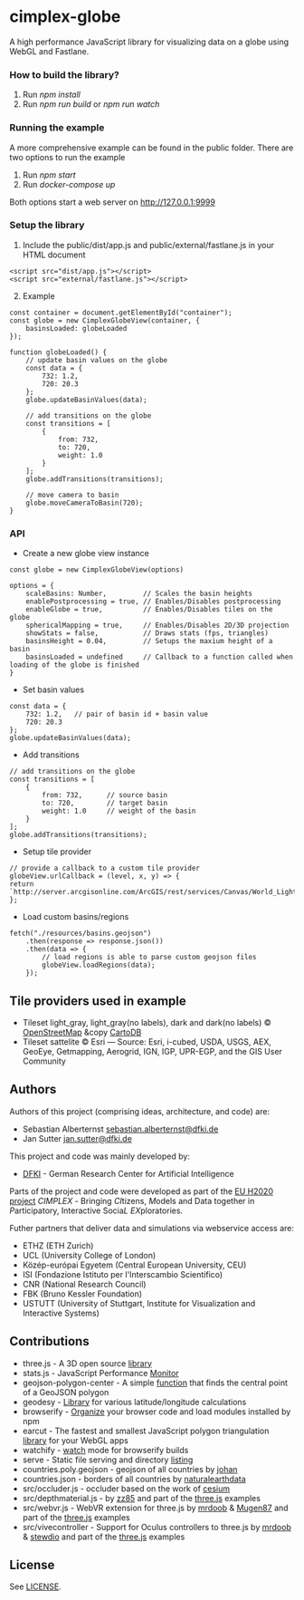 # cimplex-globe #

A high performance JavaScript library for visualizing data on a globe using WebGL and Fastlane.

### How to build the library? ###
1. Run *npm install*
2. Run *npm run build* or *npm run watch*

### Running the example ###
A more comprehensive example can be found in the public folder. There are two options to run the example

1. Run *npm start* 
2. Run *docker-compose up*

Both options start a web server on http://127.0.0.1:9999

### Setup the library ###
1. Include the public/dist/app.js and public/external/fastlane.js in your HTML document
```
<script src="dist/app.js"></script>
<script src="external/fastlane.js"></script>
```
2. Example
```
const container = document.getElementById("container");
const globe = new CimplexGlobeView(container, {
	basinsLoaded: globeLoaded
});

function globeLoaded() {
	// update basin values on the globe
	const data = {
		732: 1.2,
		720: 20.3
	};
	globe.updateBasinValues(data);

	// add transitions on the globe
	const transitions = [
		{
			from: 732,
			to: 720,
			weight: 1.0
		}
	];
	globe.addTransitions(transitions);

	// move camera to basin
	globe.moveCameraToBasin(720);
}
```
### API ###

* Create a new globe view instance

```
const globe = new CimplexGlobeView(options) 

options = {
    scaleBasins: Number,         // Scales the basin heights
    enablePostprocessing = true, // Enables/Disables postprocessing
    enableGlobe = true,          // Enables/Disables tiles on the globe
    sphericalMapping = true,     // Enables/Disables 2D/3D projection
    showStats = false,           // Draws stats (fps, triangles)
    basinsHeight = 0.04,         // Setups the maxium height of a basin
    basinsLoaded = undefined     // Callback to a function called when loading of the globe is finished
}
```

* Set basin values

```
const data = {
	732: 1.2,   // pair of basin id + basin value
	720: 20.3
};
globe.updateBasinValues(data);
```

* Add transitions

```
// add transitions on the globe
const transitions = [
	{
		from: 732,      // source basin
		to: 720,        // target basin
		weight: 1.0     // weight of the basin
	}
];
globe.addTransitions(transitions);
```

* Setup tile provider

```
// provide a callback to a custom tile provider
globeView.urlCallback = (level, x, y) => {
return `http://server.arcgisonline.com/ArcGIS/rest/services/Canvas/World_Light_Gray_Base/MapServer/tile/${level}/${y}/${x}`;
};
```

* Load custom basins/regions

```
fetch("./resources/basins.geojson")
    .then(response => response.json())
    .then(data => {
		// load regions is able to parse custom geojson files
        globeView.loadRegions(data);
    });
```

## Tile providers used in example

* Tileset light_gray, light_gray(no labels), dark and dark(no labels) &copy; [OpenStreetMap](http://www.openstreetmap.org/copyright) &copy [CartoDB](http://cartodb.com/attributions)
* Tileset sattelite &copy; Esri &mdash; Source: Esri, i-cubed, USDA, USGS, AEX, GeoEye, Getmapping, Aerogrid, IGN, 
	IGP, UPR-EGP, and the GIS User Community

## Authors

Authors of this project (comprising ideas, architecture, and code) are:

* Sebastian Alberternst <sebastian.alberternst@dfki.de>
* Jan Sutter <jan.sutter@dfki.de>

This project and code was mainly developed by:

* [DFKI](https://www.dfki.de/web/research/asr/index_html) - German Research Center for Artificial Intelligence

Parts of the project and code were developed as part of the [EU H2020](https://ec.europa.eu/programmes/horizon2020/) [project](https://www.cimplex-project.eu/) *CIMPLEX* - Bringing *CI*tizens, *M*odels and Data together in *P*articipatory, Interactive Socia*L* *EX*ploratories.

Futher partners that deliver data and simulations via webservice access are:

* ETHZ (ETH Zurich)
* UCL (University College of London)
* Közép-európai Egyetem (Central European University, CEU)
* ISI (Fondazione Istituto per l'Interscambio Scientifico)
* CNR (National Research Council)
* FBK (Bruno Kessler Foundation)
* USTUTT (University of Stuttgart, Institute for Visualization and Interactive Systems)

## Contributions

* three.js - A 3D open source [library](https://github.com/mrdoob/three.js/)
* stats.js - JavaScript Performance [Monitor](https://github.com/mrdoob/stats.js/)
* geojson-polygon-center - A simple [function](https://www.npmjs.com/package/geojson-polygon-center) that finds the central point of a GeoJSON polygon 
* geodesy - [Library](https://www.npmjs.com/package/geodesy) for various latitude/longitude calculations
* browserify -  [Organize](https://github.com/browserify/browserify) your browser code and load modules installed by npm
* earcut - The fastest and smallest JavaScript polygon triangulation [library](https://github.com/mapbox/earcut) for your WebGL apps
* watchify - [watch](https://github.com/browserify/watchify) mode for browserify builds
* serve - Static file serving and directory [listing](https://github.com/zeit/serve)
* countries.poly.geojson - geojson of all countries by [johan](https://github.com/johan/world.geo.json/tree/master/countries)
* countries.json - borders of all countries by [naturalearthdata](http://www.naturalearthdata.com/)
* src/occluder.js - occluder based on the work of [cesium](https://github.com/AnalyticalGraphicsInc/cesium)
* src/depthmaterial.js - by [zz85](https://github.com/zz85) and part of the [three.js](https://github.com/mrdoob/three.js/) examples
* src/webvr.js - WebVR extension for three.js by [mrdoob](http://mrdoob.com) & [Mugen87](https://github.com/Mugen87) and part of the [three.js](https://github.com/mrdoob/three.js/) examples
* src/vivecontroller - Support for Oculus controllers to three.js by [mrdoob](http://mrdoob.com) & [stewdio](http://stewd.io) and part of the [three.js](https://github.com/mrdoob/three.js/) examples


## License

See [LICENSE](./LICENSE).
